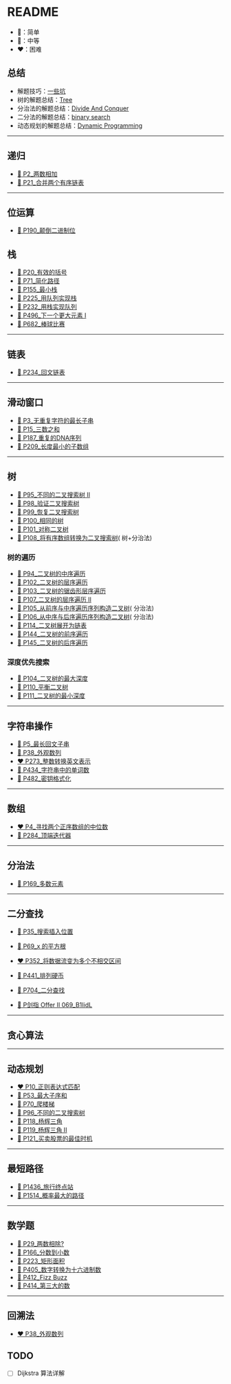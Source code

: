 # README

- 💚：简单
- 🧡：中等
- ❤️：困难

## 总结

- 解题技巧：[一些坑](./src/main/java/com/uyaki/leetcode/editor/cn/doc/summarize/Error.md)
- 树的解题总结：[Tree](./src/main/java/com/uyaki/leetcode/editor/cn/doc/summarize/Tree.md)
- 分治法的解题总结：[Divide And Conquer](./src/main/java/com/uyaki/leetcode/editor/cn/doc/summarize/DivideAndConquer.md)
- 二分法的解题总结：[binary search](./src/main/java/com/uyaki/leetcode/editor/cn/doc/summarize/BinarySearch.md)
- 动态规划的解题总结：[Dynamic Programming](./src/main/java/com/uyaki/leetcode/editor/cn/doc/summarize/DynamicProgramming.md)

---

## 递归

- [🧡 P2_两数相加](./src/main/java/com/uyaki/leetcode/editor/cn/doc/content/P2_AddTwoNumbers.md)
- [💚 P21_合并两个有序链表](./src/main/java/com/uyaki/leetcode/editor/cn/doc/content/P21_MergeTwoSortedLists.md)

---

## 位运算

- [💚 P190_颠倒二进制位](./src/main/java/com/uyaki/leetcode/editor/cn/doc/content/P190_ReverseBits.md)

## 栈

- [💚 P20_有效的括号](./src/main/java/com/uyaki/leetcode/editor/cn/doc/content/P20_ValidParentheses.md)
- [🧡 P71_简化路径](./src/main/java/com/uyaki/leetcode/editor/cn/doc/content/P71_SimplifyPath.md)
- [💚 P155_最小栈](./src/main/java/com/uyaki/leetcode/editor/cn/doc/content/P155_MinStack.md)
- [💚 P225_用队列实现栈](./src/main/java/com/uyaki/leetcode/editor/cn/doc/content/P225_ImplementStackUsingQueues.md)
- [💚 P232_用栈实现队列](./src/main/java/com/uyaki/leetcode/editor/cn/doc/content/P232_ImplementQueueUsingStacks.md)
- [💚 P496_下一个更大元素 I](./src/main/java/com/uyaki/leetcode/editor/cn/doc/content/P496_NextGreaterElementI.md)
- [💚 P682_棒球比赛](./src/main/java/com/uyaki/leetcode/editor/cn/doc/content/P682_BaseballGame.md)

---

## 链表

- [💚 P234_回文链表](./src/main/java/com/uyaki/leetcode/editor/cn/doc/content/P234_PalindromeLinkedList.md)

---

## 滑动窗口

- [🧡 P3_无重复字符的最长子串](./src/main/java/com/uyaki/leetcode/editor/cn/doc/content/P3_LongestSubstringWithoutRepeatingCharacters.md)
- [🧡 P15_三数之和](./src/main/java/com/uyaki/leetcode/editor/cn/doc/content/P15_ThreeSum.md)
- [🧡 P187_重复的DNA序列](./src/main/java/com/uyaki/leetcode/editor/cn/doc/content/P187_RepeatedDnaSequences.md)
- [🧡 P209_长度最小的子数组](./src/main/java/com/uyaki/leetcode/editor/cn/doc/content/P209_MinimumSizeSubarraySum.md)

---

## 树

- [🧡 P95_不同的二叉搜索树 II](./src/main/java/com/uyaki/leetcode/editor/cn/doc/content/P95_UniqueBinarySearchTreesIi.md)
- [🧡 P98_验证二叉搜索树](./src/main/java/com/uyaki/leetcode/editor/cn/doc/content/P98_ValidateBinarySearchTree.md)
- [🧡 P99_恢复二叉搜索树](./src/main/java/com/uyaki/leetcode/editor/cn/doc/content/P99_RecoverBinarySearchTree.md)
- [💚 P100_相同的树](./src/main/java/com/uyaki/leetcode/editor/cn/doc/content/P100_SameTree.md)
- [💚 P101_对称二叉树](./src/main/java/com/uyaki/leetcode/editor/cn/doc/content/P101_SymmetricTree.md)
- [💚 P108_将有序数组转换为二叉搜索树](./src/main/java/com/uyaki/leetcode/editor/cn/doc/content/P108_ConvertSortedArrayToBinarySearchTree.md)(
  树+分治法)

### 树的遍历

- [💚 P94_二叉树的中序遍历](./src/main/java/com/uyaki/leetcode/editor/cn/doc/content/P94_BinaryTreeInorderTraversal.md)
- [🧡 P102_二叉树的层序遍历](./src/main/java/com/uyaki/leetcode/editor/cn/doc/content/P102_BinaryTreeLevelOrderTraversal.md)
- [🧡 P103_二叉树的锯齿形层序遍历](./src/main/java/com/uyaki/leetcode/editor/cn/doc/content/P103_BinaryTreeZigzagLevelOrderTraversal.md)
- [🧡 P107_二叉树的层序遍历 II](./src/main/java/com/uyaki/leetcode/editor/cn/doc/content/P107_BinaryTreeLevelOrderTraversalIi.md)
- [🧡 P105_从前序与中序遍历序列构造二叉树](./src/main/java/com/uyaki/leetcode/editor/cn/doc/content/P105_ConstructBinaryTreeFromPreorderAndInorderTraversal.md)(
  分治法)
- [🧡 P106_从中序与后序遍历序列构造二叉树](./src/main/java/com/uyaki/leetcode/editor/cn/doc/content/P106_ConstructBinaryTreeFromInorderAndPostorderTraversal.md)(
  分治法)
- [🧡 P114_二叉树展开为链表](./src/main/java/com/uyaki/leetcode/editor/cn/doc/content/P114_FlattenBinaryTreeToLinkedList.md)
- [💚 P144_二叉树的前序遍历](./src/main/java/com/uyaki/leetcode/editor/cn/doc/content/P144_BinaryTreePreorderTraversal.md)
- [💚 P145_二叉树的后序遍历](./src/main/java/com/uyaki/leetcode/editor/cn/doc/content/P145_BinaryTreePostorderTraversal.md)

### 深度优先搜索

- [💚 P104_二叉树的最大深度](./src/main/java/com/uyaki/leetcode/editor/cn/doc/content/P104_MaximumDepthOfBinaryTree.md)
- [💚 P110_平衡二叉树](./src/main/java/com/uyaki/leetcode/editor/cn/doc/content/P110_BalancedBinaryTree.md)
- [💚 P111_二叉树的最小深度](./src/main/java/com/uyaki/leetcode/editor/cn/doc/content/P111_MinimumDepthOfBinaryTree.md)

---

## 字符串操作

- [🧡 P5_最长回文子串](./src/main/java/com/uyaki/leetcode/editor/cn/doc/content/P5_LongestPalindromicSubstring.md)
- [🧡 P38_外观数列](./src/main/java/com/uyaki/leetcode/editor/cn/doc/content/P38_CountAndSay.md)
- [❤️ P273_整数转换英文表示](./src/main/java/com/uyaki/leetcode/editor/cn/doc/content/P273_IntegerToEnglishWords.md)
- [💚 P434_字符串中的单词数](./src/main/java/com/uyaki/leetcode/editor/cn/doc/content/P434_NumberOfSegmentsInAString.md)
- [💚 P482_密钥格式化](./src/main/java/com/uyaki/leetcode/editor/cn/doc/content/P482_LicenseKeyFormatting.md)

---

## 数组

- [❤️ P4_寻找两个正序数组的中位数](./src/main/java/com/uyaki/leetcode/editor/cn/doc/content/P4_MedianOfTwoSortedArrays.md)
- [🧡 P284_顶端迭代器](./src/main/java/com/uyaki/leetcode/editor/cn/doc/content/P284_PeekingIterator.md)

---

## 分治法

- [💚 P169_多数元素](./src/main/java/com/uyaki/leetcode/editor/cn/doc/content/P169_MajorityElement.md)

---

## 二分查找

- [💚 P35_搜索插入位置](./src/main/java/com/uyaki/leetcode/editor/cn/doc/content/P35_SearchInsertPosition.md)
- [💚 P69_x 的平方根](./src/main/java/com/uyaki/leetcode/editor/cn/doc/content/P69_Sqrtx.md)
- [❤️ P352_将数据流变为多个不相交区间](./src/main/java/com/uyaki/leetcode/editor/cn/doc/content/P352_DataStreamAsDisjointIntervals.md)
- [💚 P441_排列硬币](./src/main/java/com/uyaki/leetcode/editor/cn/doc/content/P441_ArrangingCoins.md)
- [💚 P704_二分查找](./src/main/java/com/uyaki/leetcode/editor/cn/doc/content/P704_BinarySearch.md)


- [💚 P剑指 Offer II 069_B1IidL](./src/main/java/com/uyaki/leetcode/editor/cn/doc/content/P剑指%20Offer%20II%20069_B1IidL.md)

---

## 贪心算法

---

## 动态规划

- [❤️ P10_正则表达式匹配](./src/main/java/com/uyaki/leetcode/editor/cn/doc/content/P10_RegularExpressionMatching.md)
- [💚 P53_最大子序和](./src/main/java/com/uyaki/leetcode/editor/cn/doc/content/P53_MaximumSubarray.md)
- [💚 P70_爬楼梯](./src/main/java/com/uyaki/leetcode/editor/cn/doc/content/P70_ClimbingStairs.md)
- [🧡 P96_不同的二叉搜索树](./src/main/java/com/uyaki/leetcode/editor/cn/doc/content/P96_UniqueBinarySearchTrees.md)
- [💚 P118_杨辉三角](./src/main/java/com/uyaki/leetcode/editor/cn/doc/content/P118_PascalsTriangle.md)
- [💚 P119_杨辉三角 II](./src/main/java/com/uyaki/leetcode/editor/cn/doc/content/P119_PascalsTriangleIi.md)
- [💚 P121_买卖股票的最佳时机](./src/main/java/com/uyaki/leetcode/editor/cn/doc/content/P121_BestTimeToBuyAndSellStock.md)

---

## 最短路径

- [💚 P1436_旅行终点站](./src/main/java/com/uyaki/leetcode/editor/cn/doc/content/P1436_DestinationCity.md)
- [🧡 P1514_概率最大的路径](./src/main/java/com/uyaki/leetcode/editor/cn/doc/content/P1514_PathWithMaximumProbability.md)

---

## 数学题

- [🧡 P29_两数相除?](./src/main/java/com/uyaki/leetcode/editor/cn/doc/content/P29_DivideTwoIntegers.md)
- [🧡 P166_分数到小数](./src/main/java/com/uyaki/leetcode/editor/cn/doc/content/P166_FractionToRecurringDecimal.md)
- [🧡 P223_矩形面积](./src/main/java/com/uyaki/leetcode/editor/cn/doc/content/P223_RectangleArea.md)
- [💚 P405_数字转换为十六进制数](./src/main/java/com/uyaki/leetcode/editor/cn/doc/content/P405_ConvertANumberToHexadecimal.md)
- [💚 P412_Fizz Buzz](./src/main/java/com/uyaki/leetcode/editor/cn/doc/content/P412_FizzBuzz.md)
- [💚 P414_第三大的数](./src/main/java/com/uyaki/leetcode/editor/cn/doc/content/P414_ThirdMaximumNumber.md)

---

## 回溯法

- [❤️ P38_外观数列](./src/main/java/com/uyaki/leetcode/editor/cn/doc/content/P38_CountAndSay.md)

## TODO

-[ ] Dijkstra 算法详解